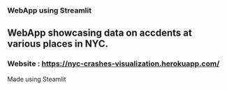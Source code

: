 ### WebApp using Streamlit

## WebApp showcasing data on accdents at various places in NYC.

### Website : https://nyc-crashes-visualization.herokuapp.com/

Made using Steamlit
